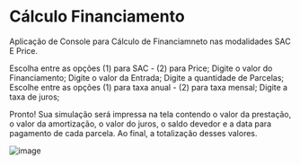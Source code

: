 # Cálculo Financiamento
Aplicação de Console para Cálculo de Financiamneto nas modalidades SAC E Price.

Escolha entre as opções (1) para SAC - (2) para Price; Digite o valor do Financiamento; Digite o valor da Entrada; Digite a quantidade de Parcelas; Escolhe entre as opções (1) para taxa anual - (2) para taxa mensal; Digite a taxa de juros;

Pronto! Sua simulação será impressa na tela contendo o valor da prestação, o valor da amortização, o valor do juros, o saldo devedor e a data para pagamento de cada parcela. Ao final, a totalização desses valores.

![image](https://user-images.githubusercontent.com/77005368/123486727-fa15f400-d5e2-11eb-9a76-6b1b58bbaa61.png)
